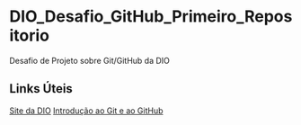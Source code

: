<h1>DIO_Desafio_GitHub_Primeiro_Repositorio</h1>
Desafio de Projeto sobre Git/GitHub da DIO

## Links Úteis
[Site da DIO](https://web.dio.me/play)
[Introdução ao Git e ao GitHub](https://web.dio.me/course/introducao-ao-git-e-ao-github/learning/75b9fe49-6ed4-4480-83a7-7e37fc356aa9)
